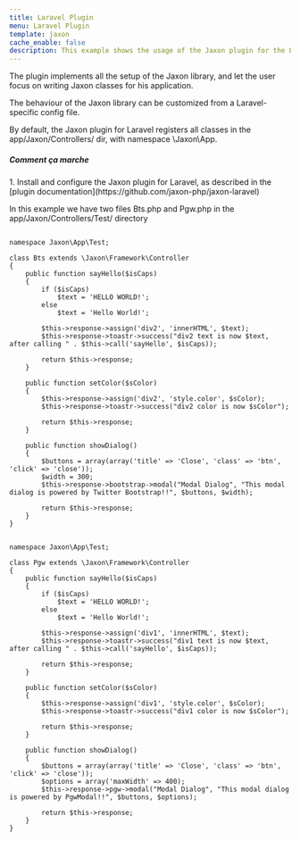 ```yaml
---
title: Laravel Plugin
menu: Laravel Plugin
template: jaxon
cache_enable: false
description: This example shows the usage of the Jaxon plugin for the Laravel framework.
---
```


The plugin implements all the setup of the Jaxon library, and let the user focus on writing Jaxon classes for his application.

The behaviour of the Jaxon library can be customized from a Laravel-specific config file.

By default, the Jaxon plugin for Laravel registers all classes in the app/Jaxon/Controllers/ dir, with namespace \Jaxon\App.

<div class="row">
    <h5>Comment ça marche</h5>

<p>1. Install and configure the Jaxon plugin for Laravel, as described in the [plugin documentation](https://github.com/jaxon-php/jaxon-laravel)</p>

<p>In this example we have two files Bts.php and Pgw.php in the app/Jaxon/Controllers/Test/ directory</p>

<pre><code class="language-php">
namespace Jaxon\App\Test;

class Bts extends \Jaxon\Framework\Controller
{
    public function sayHello($isCaps)
    {
        if ($isCaps)
            $text = 'HELLO WORLD!';
        else
            $text = 'Hello World!';
    
        $this->response->assign('div2', 'innerHTML', $text);
        $this->response->toastr->success("div2 text is now $text, after calling " . $this->call('sayHello', $isCaps));
    
        return $this->response;
    }

    public function setColor($sColor)
    {
        $this->response->assign('div2', 'style.color', $sColor);
        $this->response->toastr->success("div2 color is now $sColor");
    
        return $this->response;
    }

    public function showDialog()
    {
        $buttons = array(array('title' => 'Close', 'class' => 'btn', 'click' => 'close'));
        $width = 300;
        $this->response->bootstrap->modal("Modal Dialog", "This modal dialog is powered by Twitter Bootstrap!!", $buttons, $width);
    
        return $this->response;
    }
}
</code></pre>

<pre><code class="language-php">
namespace Jaxon\App\Test;

class Pgw extends \Jaxon\Framework\Controller
{
    public function sayHello($isCaps)
    {
        if ($isCaps)
            $text = 'HELLO WORLD!';
        else
            $text = 'Hello World!';
    
        $this->response->assign('div1', 'innerHTML', $text);
        $this->response->toastr->success("div1 text is now $text, after calling " . $this->call('sayHello', $isCaps));
    
        return $this->response;
    }

    public function setColor($sColor)
    {
        $this->response->assign('div1', 'style.color', $sColor);
        $this->response->toastr->success("div1 color is now $sColor");
    
        return $this->response;
    }

    public function showDialog()
    {
        $buttons = array(array('title' => 'Close', 'class' => 'btn', 'click' => 'close'));
        $options = array('maxWidth' => 400);
        $this->response->pgw->modal("Modal Dialog", "This modal dialog is powered by PgwModal!!", $buttons, $options);
    
        return $this->response;
    }
}
</code></pre>

</div>
